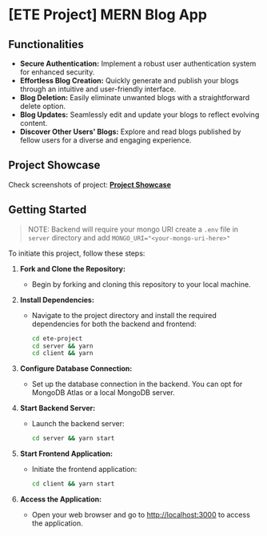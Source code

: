 # [ETE Project] MERN Blog App

## Functionalities

- **Secure Authentication:** Implement a robust user authentication system for enhanced security.
- **Effortless Blog Creation:** Quickly generate and publish your blogs through an intuitive and user-friendly interface.
- **Blog Deletion:** Easily eliminate unwanted blogs with a straightforward delete option.
- **Blog Updates:** Seamlessly edit and update your blogs to reflect evolving content.
- **Discover Other Users' Blogs:** Explore and read blogs published by fellow users for a diverse and engaging experience.

## Project Showcase

Check screenshots of project: **[Project Showcase]("extras/showcase.md)**

## Getting Started

> NOTE: Backend will require your mongo URI create a `.env` file in `server` directory and add `MONGO_URI="<your-mongo-uri-here>"`

To initiate this project, follow these steps:

1. **Fork and Clone the Repository:**
   - Begin by forking and cloning this repository to your local machine.

2. **Install Dependencies:**
   - Navigate to the project directory and install the required dependencies for both the backend and frontend:

     ```bash
     cd ete-project
     cd server && yarn
     cd client && yarn
     ```

3. **Configure Database Connection:**
   - Set up the database connection in the backend. You can opt for MongoDB Atlas or a local MongoDB server.

4. **Start Backend Server:**
   - Launch the backend server:

     ```bash
     cd server && yarn start
     ```

5. **Start Frontend Application:**
   - Initiate the frontend application:

     ```bash
     cd client && yarn start
     ```

6. **Access the Application:**
   - Open your web browser and go to [http://localhost:3000](http://localhost:3000) to access the application.
